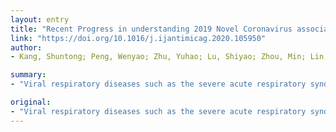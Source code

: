 ```yaml
---
layout: entry
title: "Recent Progress in understanding 2019 Novel Coronavirus associated with Human Respiratory Disease: Detection, Mechanism and Treatment"
link: "https://doi.org/10.1016/j.ijantimicag.2020.105950"
author:
- Kang, Shuntong; Peng, Wenyao; Zhu, Yuhao; Lu, Shiyao; Zhou, Min; Lin, Wei; Wu, Wenfang; Huang, Shu; Jiang, Liping; Luo, Xuan; Deng, Meichun

summary:
- "Viral respiratory diseases such as the severe acute respiratory syndrome (SARS) and Middle East respiratory syndrome pose severe threat to people. Novel coronavirus (2019-nCoV) has rampantly spread to lots of provinces in China. The viral outbreaks have stirred panic and emergency on public health around the world. But the cause and consequence of the pneumonia still remain unknown. In order to effectively implement the epidemic prevention, early identification and diagnosis is critical to disease control."

original:
- "Viral respiratory diseases such as the severe acute respiratory syndrome (SARS) and Middle East respiratory syndrome (MERS), always pose severe threat to people. First identified in the late December 2019, in Wuhan, China, a novel coronavirus (2019-nCoV) has rampantly spread to lots of provinces in China, and multiple countries are affected. The viral outbreaks have stirred panic and emergency on public health around the world and the number of infections continues to rise. But the cause and consequence of the pneumonia still remain unknown. In order to effectively implement the epidemic prevention, early identification and diagnosis is critical to disease control. Herein we scrutinize a series of available studies by global scientists on the clinical manifestations, detection methods and treatment options of 2019 novel coronavirus pneumonia, also propose potential strategies for preventing the infection."
---
```


